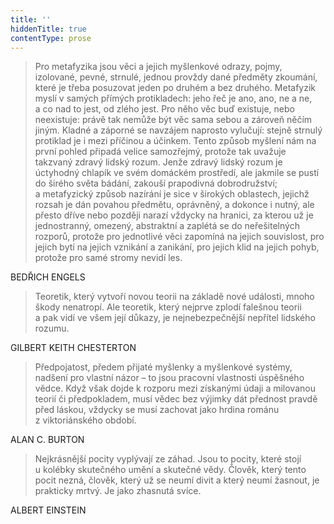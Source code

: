 ```yaml
---
title: ''
hiddenTitle: true
contentType: prose
---
```


> Pro metafyzika jsou věci a jejich myšlenkové odrazy, pojmy, izolované, pevné, strnulé, jednou provždy dané předměty zkoumání, které je třeba posuzovat jeden po druhém a bez druhého. Metafyzik myslí v samých přímých protikladech: jeho řeč je ano, ano, ne a ne, a co nad to jest, od zlého jest. Pro něho věc buď existuje, nebo neexistuje: právě tak nemůže být věc sama sebou a zároveň něčím jiným. Kladné a záporné se navzájem naprosto vylučují: stejně strnulý protiklad je i mezi příčinou a účinkem. Tento způsob myšlení nám na první pohled připadá velice samozřejmý, protože tak uvažuje takzvaný zdravý lidský rozum. Jenže zdravý lidský rozum je úctyhodný chlapík ve svém domáckém prostředí, ale jakmile se pustí do širého světa bádání, zakouší prapodivná dobrodružství; a metafyzický způsob nazírání je sice v širokých oblastech, jejichž rozsah je dán povahou předmětu, oprávněný, a dokonce i nutný, ale přesto dříve nebo později narazí vždycky na hranici, za kterou už je jednostranný, omezený, abstraktní a zaplétá se do neřešitelných rozporů, protože pro jednotlivé věci zapomíná na jejich souvislost, pro jejich bytí na jejich vznikání a zanikání, pro jejich klid na jejich pohyb, protože pro samé stromy nevidí les.

BEDŘICH ENGELS

> Teoretik, který vytvoří novou teorii na základě nové události, mnoho škody nenatropí. Ale teoretik, který nejprve zplodí falešnou teorii a pak vidí ve všem její důkazy, je nejnebezpečnější nepřítel lidského rozumu.

GILBERT KEITH CHESTERTON

> Předpojatost, předem přijaté myšlenky a myšlenkové systémy, nadšení pro vlastní názor – to jsou pracovní vlastnosti úspěšného vědce. Když však dojde k rozporu mezi získanými údaji a milovanou teorií či předpokladem, musí vědec bez výjimky dát přednost pravdě před láskou, vždycky se musí zachovat jako hrdina románu z viktoriánského období.

ALAN C. BURTON

> Nejkrásnější pocity vyplývají ze záhad. Jsou to pocity, které stojí u kolébky skutečného umění a skutečné vědy. Člověk, který tento pocit nezná, člověk, který už se neumí divit a který neumí žasnout, je prakticky mrtvý. Je jako zhasnutá svíce.

ALBERT EINSTEIN
